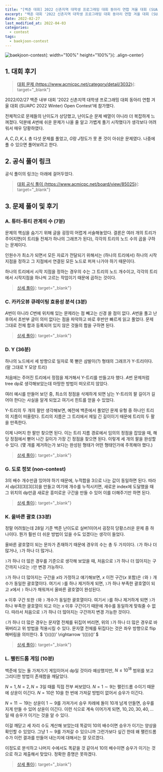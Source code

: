 ```yaml
---
title: "[백준 대회] 2022 신촌지역 대학생 프로그래밍 대회 동아리 연합 겨울 대회 (SUAPC 2022 Winter) Open Contest"
excerpt: "백준 대회 '2022 신촌지역 대학생 프로그래밍 대회 동아리 연합 겨울 대회 (SUAPC 2022 Winter) Open Contest'에 참가하여 문제를 푼 소감과 간단한 풀이 작성"
date: 2022-02-27
last_modified_at: 2022-04-03
categories:
  - contest
tags:
  - baekjoon-contest
---
```


![baekjoon-contest](https://user-images.githubusercontent.com/30232837/161429766-46a7e5a1-4458-40ea-9cc5-0cde921168c3.png "baekjoon-contest"){: width="100%" height="100%"}{: .align-center}

## 1. 대회 후기

> [대회 문제 (https://www.acmicpc.net/category/detail/3032)](https://www.acmicpc.net/category/detail/3032){: target="_blank"}

2022/02/27 백준 내부 대회 '2022 신촌지역 대학생 프로그래밍 대회 동아리 연합 겨울 대회 (SUAPC 2022 Winter) Open Contest'에 참가했다. 

전체적으로 문제들의 난이도가 상당했고, 난이도순 문제 배열이 아니라 더 복잡하게 느껴졌다. 덕분에 $A$번에 쉬운 문제가 나올 줄 알고 가볍게 풀기 시작했다가 생각보다 어려워서 매우 당황하였다. 

$A,C,D,K,L$ 총 다섯 문제를 풀었고, $G$랑 $J$정도가 못 푼 것이 아쉬운 문제였다. 나중에 풀 수 있으면 풀어보려고 한다.

## 2. 공식 풀이 링크
공식 풀이의 링크는 아래에 걸어두었다.

> [대회 공식 풀이 (https://www.acmicpc.net/board/view/85025)](https://www.acmicpc.net/board/view/85025){: target="_blank"}

## 3. 문제 풀이 및 후기

### A. 튜터-튜티 관계의 수 (7분)

문제의 핵심을 숨기기 위해 글을 굉장히 어렵게 서술해놓았다. 결론은 여러 개의 트리가 주어지면(이 트리들 전체가 하나의 그래프가 된다), 각각의 트리의 노드 수의 곱을 구하는 문제이다. 

인원수가 최소가 되면서 모든 자료가 전달되기 위해서는 (하나의 트리에서) 하나의 시작 지점을 정하고 그 지점에서 연결된 모든 노드로 퍼져 나가야 하기 때문이다. 

하나의 트리에서 시작 지점을 정하는 경우의 수는 그 트리의 노드 개수이고, 각각의 트리에서 시작지점을 하나씩 고르는 작업이기 때문에 곱하는 것이다. 

> [상세 풀이](https://burningfalls.github.io/algorithm/boj-24542/){: target="_blank"}

### C. 카카오뷰 큐레이팅 효용성 분석 (3분)

$A$번이 아니라 $C$번에 위치해 있는 문제라는 점 빼고는 신경 쓸 점이 없다. $A$번을 풀고 난 후여서 초반부 글이 의미 없다는 점을 파악하고 바로 후반만 빠르게 읽고 풀었다. 문제 그대로 전체 합과 등록되어 있지 않은 것들의 합을 구하면 된다.

> [상세 풀이](https://burningfalls.github.io/algorithm/boj-24544/){: target="_blank"}

### D. Y (36분)

하나의 노드에서 세 방향으로 일자로 쭉 뻗은 삼발이(?) 형태의 그래프가 Y-트리이다. (말 그대로 Y 모양 트리) 

처음에는 주어진 트리에서 정점을 제거해서 Y-트리를 만들고자 했다. $A$번 문제처럼 tree dp로 생각해보았는데 마땅한 방법이 떠오르지 않았다. 

여러 예시를 만들어 보던 중, 최소의 정점을 삭제하게 되면 남는 Y-트리의 팔 길이가 길어야 한다는 사실을 알게 되었고 여기서 힌트를 얻을 수 있었다. 

Y-트리의 두 개의 팔만 생각해보면, 예전에 백준에서 풀었던 문제 유형 중 하나인 트리의 지름이 떠올랐다. 트리의 지름은 그 트리에서 제일 긴 길이이기 때문에 트리의 두 팔을 만족한다. 

이제 나머지 한 팔만 찾으면 된다. 이는 트리 지름 경로에서 임의의 정점을 잡았을 때, 해당 정점에서 뻗어 나간 길이가 가장 긴 정점을 찾으면 된다. 이렇게 세 개의 팔을 완성할 수 있다. (몇 개를 제거하는가 보다는 완성된 형태가 어떤 형태인가에 주목해야 했다.) 

> [상세 풀이](https://burningfalls.github.io/algorithm/boj-24545/){: target="_blank"}

### G. 도로 정보 (non-contest)

$3$의 배수 개수만큼 있어야 하기 때문에, 누적합을 $3$으로 나눈 값이 동일하면 된다. 따라서 $dp[3][3][3][3]$을 만들고 여기에 개수를 누적시키면, 새로운 index에 도달했을 때 그 위치의 dp만큼 새로운 흥미로운 구간을 만들 수 있어 이를 더해주기만 하면 된다. 

> [상세 풀이](https://burningfalls.github.io/algorithm/boj-24548/){: target="_blank"}

### K. 올바른 괄호 (33분)

정말 어려웠는데 $28$일 기준 백준 난이도로 실버$1$이어서 굉장히 당황스러운 문제 중 하나이다. 뭔가 훨씬 더 쉬운 방법이 있을 수도 있겠다는 생각이 들었다. 

올바른 괄호열이 되는 문자가 존재하기 때문에 경우의 수는 총 두 가지이다. `(`가 하나 더 많거나, `)`가 하나 더 많거나. 

`)`가 하나 더 많은 경우를 기준으로 생각해 보았을 때, 처음으로 `)`가 하나 더 많아지는 구간까지 나오는 `)`만 변경 가능하다. 

`)`가 하나 더 많아지는 구간을 $x$라 가정하고 얘기해보면, $x$ 이전 구간($x$ 포함)은 `(`와 `)` 개수가 동일한 괄호열이다. 여기서 `)`를 하나 제거하게 되면, `)`가 하나 부족한 괄호열이 되고 $x$에서 `)` 하나가 채워져서 올바른 괄호열이 완성된다. 

x 이후 구간 또한 `(`와 `)` 개수가 동일한 괄호열이다. 여기서 `)`를 하나 제거하게 되면 `)`가 하나 부족한 괄호열이 되고 이는 $x$ 이후 구간이기 때문에 개수를 동일하게 맞춰줄 수 없다. 따라서 처음으로 `)`가 하나 더 많아지는 구간까지 변경 가능한 것이다. 

`(`가 하나 더 많은 경우는 문자열 전체를 뒤집어 버리면, 위의 `)`가 하나 더 많은 경우로 바꿔버리고 위 방법을 적용시킬 수 있다. 문자열 전체를 뒤집다는 것은 좌우 방향으로 flip해버림을 의미한다. $ ‘()((())’ \rightarrow ‘(()))()’ $

> [상세 풀이](https://burningfalls.github.io/algorithm/boj-24552/){: target="_blank"}

### L. 팰린드롬 게임 (10분)

백준에 있는 돌 가져가기 게임이어서 dp일 것이라 예상했지만, $N\leq 10^{18}$ 범위를 보고 그리디한 방법이 존재함을 깨달았다. 

$N=1, N=2, N=3$일 때를 직접 전부 써보았다. $N=1\sim 9$는 팰린드롬 수이기 때문에 상윤이 이긴다. $N=10$은 $10$을 한 번에 가져갈 방법이 없어서 승우가 이긴다.

$N=11\sim 19$는 상윤이 $1\sim 9$를 가져가서 승우 차례에 돌이 $10$개 남게 만들면, 승우를 지게 만들 수 있어 상윤이 이긴다. 이런 식으로 계속 이어가게 되면, $10, 20, 30, 40,...$ 일 때 승우가 이기는 것을 알 수 있다.

이걸 깨닫고 세 자리 수도 계산해 보았는데 똑같이 $10$의 배수이면 승우가 이기는 양상을 확인할 수 있었다. 그냥 $1\sim 9$를 가져갈 수 있으니까 그런가보다 싶긴 한데 왜 팰린드롬 수가 이런 결과를 만들어 내는지에 대해서는 잘 모르겠다. 

이정도로 분석하고 나머지 수에서도 똑같을 것 같아서 $10$의 배수이면 승우가 이기는 것으로 하고 제출해서 맞았다. 정확한 증명은 못하겠다.

> [상세 풀이](https://burningfalls.github.io/algorithm/boj-24553/){: target="_blank"}